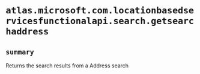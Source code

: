 # `atlas.microsoft.com.locationbasedservicesfunctionalapi.search.getsearchaddress`

## `summary`
Returns the search results from a Address search


